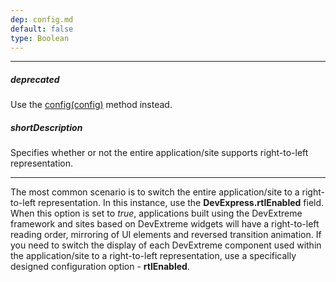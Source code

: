 ```yaml
---
dep: config.md
default: false
type: Boolean
---
```

---
##### deprecated
Use the [config(config)](/api-reference/50%20Common/utils/config(config).md '/Documentation/ApiReference/Common/utils/#configconfig') method instead.

##### shortDescription
Specifies whether or not the entire application/site supports right-to-left representation.

---
The most common scenario is to switch the entire application/site to a right-to-left representation. In this instance, use the **DevExpress.rtlEnabled** field. When this option is set to *true*, applications built using the DevExtreme framework and sites based on DevExtreme widgets will have a right-to-left reading order, mirroring of UI elements and reversed transition animation.
 If you need to switch the display of each DevExtreme component used within the application/site to a  right-to-left representation, use a specifically designed configuration option - **rtlEnabled**.